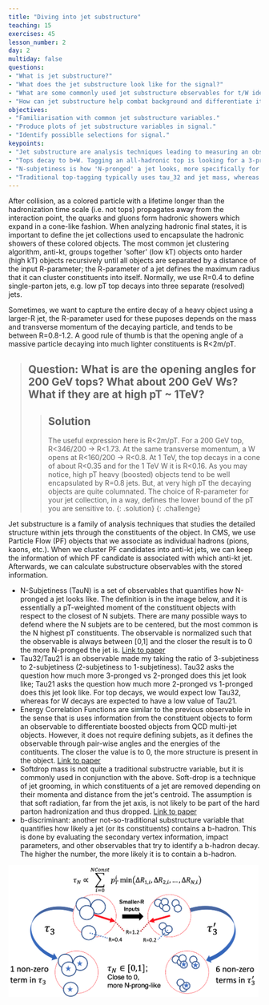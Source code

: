 ```yaml
---
title: "Diving into jet substructure"
teaching: 15
exercises: 45
lesson_number: 2
day: 2 
multiday: false
questions:
- "What is jet substructure?"
- "What does the jet substructure look like for the signal?"
- "What are some commonly used jet substructure observables for t/W identification?"
- "How can jet substructure help combat background and differentiate it from signal?"
objectives:
- "Familiarisation with common jet substructure variables."
- "Produce plots of jet substructure variables in signal."
- "Identify possiblle selections for signal."
keypoints:
- "Jet substructure are analysis techniques leading to measuring an observable of a jet through its constituent information."
- "Tops decay to b+W. Tagging an all-hadronic top is looking for a 3-pronged jet with b-hadrons with a mass close to 173 GeV. W bosons are tagged as two pronged jets in a mass window around 80 GeV."
- "N-subjetiness is how 'N-pronged' a jet looks, more specifically for N subjets it is the sum of pt-weighted constuent-subjet spatial moments."
- "Traditional top-tagging typically uses tau_32 and jet mass, whereas for W-tagging it's tau_21 and the jet mass."
---
```

After collision, as a colored particle with a lifetime longer than the hadronization time scale (i.e. not tops) propagates away from the interaction point, the quarks and gluons form hadronic showers which expand in a cone-like fashion. When analyzing hadronic final states, it is important to define the jet collections used to encapsulate the hadronic showers of these colored objects. The most common jet clustering algorithm, anti-kt, groups together 'softer' (low kT) objects onto harder (high kT) objects recursively until all objects are separated by a distance of the input R-parameter; the R-parameter of a jet defines the maximum radius that it can cluster constituents into itself. Normally, we use R=0.4 to define single-parton jets, e.g. low pT top decays into three separate (resolved) jets. 

Sometimes, we want to capture the entire decay of a heavy object using a larger-R jet, the R-parameter used for these puposes depends on the mass and transverse momentum of the decaying particle, and tends to be between R=0.8-1.2. A good rule of thumb is that the opening angle of a massive particle decaying into much lighter constituents is R<2m/pT.

> ## Question: What is are the opening angles for 200 GeV tops? What about 200 GeV Ws? What if they are at high pT ~ 1TeV?
>
> > ## Solution
> >
> > The useful expression here is R<2m/pT. For a 200 GeV top, R<346/200 -> R<1.73. At the same transverse momentum, a W opens at R<160/200 -> R<0.8. 
> > At 1 TeV, the top decays in a cone of about R<0.35 and for the 1 TeV W it is R<0.16. 
> > As you may notice, high pT heavy (boosted) objects tend to be well encapsulated by R=0.8 jets. But, at very high pT the decaying objects are quite columnated.
> > The choice of R-parameter for your jet collection, in a way, defines the lower bound of the pT you are sensitive to.
> {: .solution}
{: .challenge}

Jet substructure is a family of analysis techniques that studies the detailed structure within jets through the constituents of the object. In CMS, we use Particle Flow (PF) objects that we associate as individual hadrons (pions, kaons, etc.). When we cluster PF candidates into anti-kt jets, we can keep the information of which PF candidate is associated with which anti-kt jet. Afterwards, we can calculate substructure observables with the stored information.
- N-Subjetiness (TauN) is a set of observables that quantifies how N-pronged a jet looks like. The definition is in the image below, and it is essentially a pT-weighted moment of the constituent objects with respect to the closest of N subjets. There are many possible ways to defend where the N subjets are to be centered, but the most common is the N highest pT constituents. The observable is normalized such that the observable is always between [0,1] and the closer the result is to 0 the more N-pronged the jet is. [Link to paper](https://arxiv.org/abs/1011.2268)
- Tau32/Tau21 is an observable made my taking the ratio of 3-subjetiness to 2-subjetiness (2-subjetiness to 1-subjetiness). Tau32 asks the question how much more 3-pronged vs 2-pronged does this jet look like; Tau21 asks the question how much more 2-pronged vs 1-pronged does this jet look like. For top decays, we would expect low Tau32, whereas for W decays are expected to have a low value of Tau21.
- Energy Correlation Functions are similar to the previous observable in the sense that is uses information from the constituent objects to form an observable to differentiate boosted objects from QCD multi-jet objects. However, it does not require defining subjets, as it defines the observable through pair-wise angles and the energies of the contituents. The closer the value is to 0, the more structure is present in the object. [Link to paper](https://arxiv.org/abs/1305.0007)
- Softdrop mass is not quite a traditional substructre variable, but it is commonly used in conjunction with the above. Soft-drop is a technique of jet grooming, in which constituents of a jet are removed depending on their momenta and distance from the jet's centroid. The assumption is that soft radiation, far from the jet axis, is not likely to be part of the hard parton hadronization and thus dropped. [Link to paper](https://arxiv.org/abs/1402.2657)
- b-discriminant: another not-so-traditional substructure variable that quantifies how likely a jet (or its constituents) contains a b-hadron. This is done by evaluating the secondary vertex information, impact parameters, and other observables that try to identify a b-hadron decay. The higher the number, the more likely it is to contain a b-hadron.

<img src="../fig/NSubjetinessCartoon.png" alt="NSubjetinessCartoon" style="width:500px">  
